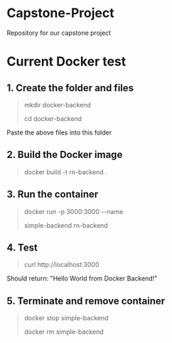 # Capstone-Project
Repository for our capstone project

# Current Docker test

## 1. Create the folder and files

>mkdir docker-backend
>
>cd docker-backend

Paste the above files into this folder

## 2. Build the Docker image

>docker build -t rn-backend .

## 3. Run the container

>docker run -p 3000:3000 --name
>
>simple-backend rn-backend

## 4. Test

>curl http://localhost:3000

Should return: "Hello World from Docker Backend!"

## 5. Terminate and remove container

>docker stop simple-backend
>
>docker rm simple-backend